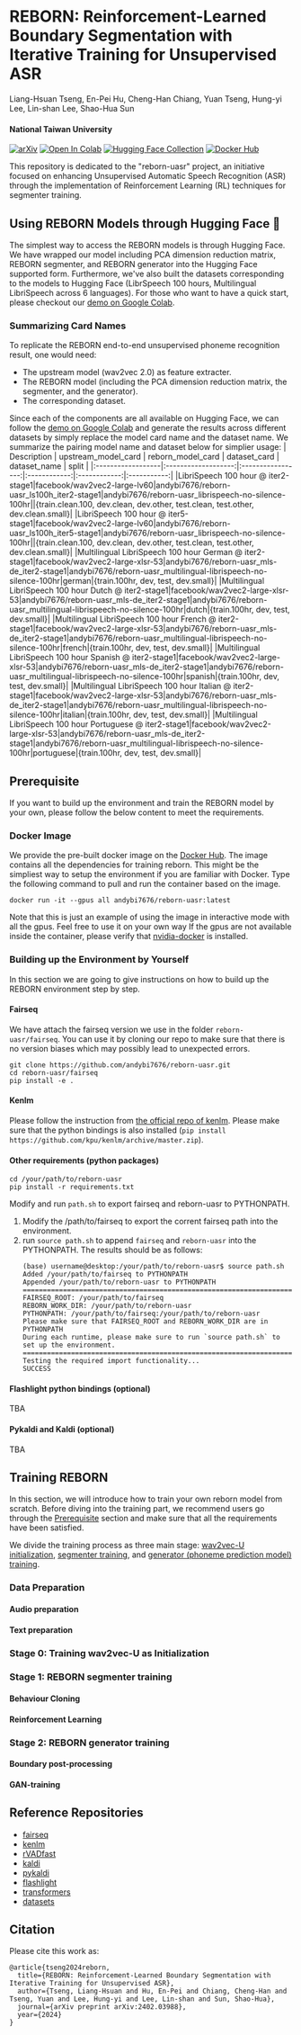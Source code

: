 # REBORN: Reinforcement-Learned Boundary Segmentation with Iterative Training for Unsupervised ASR 

Liang-Hsuan Tseng, En-Pei Hu, Cheng-Han Chiang, Yuan Tseng, Hung-yi Lee, Lin-shan Lee, Shao-Hua Sun
#### National Taiwan University
[![arXiv](https://img.shields.io/badge/arXiv-Paper-color.svg)](https://arxiv.org/abs/2402.03988) [![Open In Colab](https://colab.research.google.com/assets/colab-badge.svg)](https://colab.research.google.com/github/andybi7676/reborn-uasr/blob/main/hf/reborn_demo_colab.ipynb) [![Hugging Face Collection](https://img.shields.io/badge/%F0%9F%A4%97%20Hugging%20Face-Collections-orange)](https://huggingface.co/collections/andybi7676/reborn-uasr-65f05882cb1dd339b33c3742) [![Docker Hub](https://img.shields.io/badge/Docker%20Hub-Image-3385ff.svg)](https://hub.docker.com/r/andybi7676/reborn-uasr)

This repository is dedicated to the "reborn-uasr" project, an initiative focused on enhancing Unsupervised Automatic Speech Recognition (ASR) through the implementation of Reinforcement Learning (RL) techniques for segmenter training.

## Using REBORN Models through Hugging Face 🤗

The simplest way to access the REBORN models is through Hugging Face. We have wrapped our model including PCA dimension reduction matrix, REBORN segmenter, and REBORN generator into the Hugging Face supported form. Furthermore, we've also built the datasets corresponding to the models to Hugging Face (LibrSpeech 100 hours, Multilingual LibriSpeech across 6 languages). For those who want to have a quick start, please checkout our [demo on Google Colab](https://colab.research.google.com/github/andybi7676/reborn-uasr/blob/main/hf/reborn_demo_colab.ipynb). 

### Summarizing Card Names

To replicate the REBORN end-to-end unsupervised phoneme recognition result, one would need:
* The upstream model (wav2vec 2.0) as feature extracter.
* The REBORN model (including the PCA dimension reduction matrix, the segmenter, and the generator).
* The corresponding dataset.

Since each of the components are all available on Hugging Face, we can follow the [demo on Google Colab](https://colab.research.google.com/github/andybi7676/reborn-uasr/blob/main/hf/reborn_demo_colab.ipynb) and generate the results across different datasets by simply replace the model card name and the dataset name. We summarize the pairing model name and dataset below for simplier usage:
| Description       | upstream_model_card | reborn_model_card | dataset_card | dataset_name |    split    |
|:------------------|:-------------------:|:-----------------:|:------------:|:------------:|:-----------:|
|LibriSpeech 100 hour @ iter2-stage1|facebook/wav2vec2-large-lv60|andybi7676/reborn-uasr_ls100h_iter2-stage1|andybi7676/reborn-uasr_librispeech-no-silence-100hr||{train.clean.100, dev.clean, dev.other, test.clean, test.other, dev.clean.small}|
|LibriSpeech 100 hour @ iter5-stage1|facebook/wav2vec2-large-lv60|andybi7676/reborn-uasr_ls100h_iter5-stage1|andybi7676/reborn-uasr_librispeech-no-silence-100hr||{train.clean.100, dev.clean, dev.other, test.clean, test.other, dev.clean.small}|
|Multilingual LibriSpeech 100 hour German @ iter2-stage1|facebook/wav2vec2-large-xlsr-53|andybi7676/reborn-uasr_mls-de_iter2-stage1|andybi7676/reborn-uasr_multilingual-librispeech-no-silence-100hr|german|{train.100hr, dev, test, dev.small}|
|Multilingual LibriSpeech 100 hour Dutch @ iter2-stage1|facebook/wav2vec2-large-xlsr-53|andybi7676/reborn-uasr_mls-de_iter2-stage1|andybi7676/reborn-uasr_multilingual-librispeech-no-silence-100hr|dutch|{train.100hr, dev, test, dev.small}|
|Multilingual LibriSpeech 100 hour French @ iter2-stage1|facebook/wav2vec2-large-xlsr-53|andybi7676/reborn-uasr_mls-de_iter2-stage1|andybi7676/reborn-uasr_multilingual-librispeech-no-silence-100hr|french|{train.100hr, dev, test, dev.small}|
|Multilingual LibriSpeech 100 hour Spanish @ iter2-stage1|facebook/wav2vec2-large-xlsr-53|andybi7676/reborn-uasr_mls-de_iter2-stage1|andybi7676/reborn-uasr_multilingual-librispeech-no-silence-100hr|spanish|{train.100hr, dev, test, dev.small}|
|Multilingual LibriSpeech 100 hour Italian @ iter2-stage1|facebook/wav2vec2-large-xlsr-53|andybi7676/reborn-uasr_mls-de_iter2-stage1|andybi7676/reborn-uasr_multilingual-librispeech-no-silence-100hr|italian|{train.100hr, dev, test, dev.small}|
|Multilingual LibriSpeech 100 hour Portuguese @ iter2-stage1|facebook/wav2vec2-large-xlsr-53|andybi7676/reborn-uasr_mls-de_iter2-stage1|andybi7676/reborn-uasr_multilingual-librispeech-no-silence-100hr|portuguese|{train.100hr, dev, test, dev.small}|

## Prerequisite
If you want to build up the environment and train the REBORN model by your own, please follow the below content to meet the requirements. 

### Docker Image
We provide the pre-built docker image on the [Docker Hub](https://hub.docker.com/r/andybi7676/reborn-uasr). The image contains all the dependencies for training reborn. This might be the simpliest way to setup the environment if you are familiar with Docker. Type the following command to pull and run the container based on the image.

`docker run -it --gpus all andybi7676/reborn-uasr:latest`

Note that this is just an example of using the image in interactive mode with all the gpus. Feel free to use it on your own way If the gpus are not available inside the container, please verify that [nvidia-docker](https://docs.docker.com/config/containers/resource_constraints/#access-an-nvidia-gpu) is installed.

### Building up the Environment by Yourself
In this section we are going to give instructions on how to build up the REBORN environment step by step.
#### Fairseq
We have attach the fairseq version we use in the folder `reborn-uasr/fairseq`. You can use it by cloning our repo to make sure that there is no version biases which may possibly lead to unexpected errors. 
```shell
git clone https://github.com/andybi7676/reborn-uasr.git
cd reborn-uasr/fairseq
pip install -e .
```
#### Kenlm
Please follow the instruction from [the official repo of kenlm](https://github.com/kpu/kenlm). Please make sure that the python bindings is also installed (`pip install https://github.com/kpu/kenlm/archive/master.zip`).

#### Other requirements (python packages)
```shell
cd /your/path/to/reborn-uasr
pip install -r requirements.txt
```
Modify and run `path.sh` to export fairseq and reborn-uasr to PYTHONPATH. 
1. Modify the /path/to/fairseq to export the corrent fairseq path into the environment. 
2. run `source path.sh` to append `fairseq` and `reborn-uasr` into the PYTHONPATH. The results should be as follows:
   ```
   (base) username@desktop:/your/path/to/reborn-uasr$ source path.sh 
   Added /your/path/to/fairseq to PYTHONPATH
   Appended /your/path/to/reborn-uasr to PYTHONPATH
   =======================================================================================
   FAIRSEQ_ROOT: /your/path/to/fairseq
   REBORN_WORK_DIR: /your/path/to/reborn-uasr
   PYTHONPATH: /your/path/to/fairseq:/your/path/to/reborn-uasr
   Please make sure that FAIRSEQ_ROOT and REBORN_WORK_DIR are in PYTHONPATH
   During each runtime, please make sure to run `source path.sh` to set up the environment.
   =======================================================================================
   Testing the required import functionality...
   SUCCESS
   ```

#### Flashlight python bindings (optional)
TBA
#### Pykaldi and Kaldi (optional)
TBA

## Training REBORN

In this section, we will introduce how to train your own reborn model from scratch. Before diving into the training part, we recommend users go through the [Prerequisite](##prerequisite) section and make sure that all the requirements have been satisfied. 

We divide the training process as three main stage: [wav2vec-U initialization](###stage-0), [segmenter training](###stage-1), and [generator (phoneme prediction model) training](###stage-2). 

### Data Preparation
#### Audio preparation
#### Text preparation
### Stage 0: Training wav2vec-U as Initialization

### Stage 1: REBORN segmenter training
#### Behaviour Cloning
#### Reinforcement Learning

### Stage 2: REBORN generator training
#### Boundary post-processing
#### GAN-training

## Reference Repositories
* [fairseq](https://github.com/facebookresearch/fairseq)
* [kenlm](https://github.com/kpu/kenlm)
* [rVADfast](https://github.com/zhenghuatan/rVADfast)
* [kaldi](https://github.com/kaldi-asr/kaldi)
* [pykaldi](https://github.com/pykaldi/pykaldi)
* [flashlight](https://github.com/flashlight/flashlight)
* [transformers](https://github.com/huggingface/transformers)
* [datasets](https://github.com/huggingface/datasets)

## Citation
Please cite this work as:
```
@article{tseng2024reborn,
  title={REBORN: Reinforcement-Learned Boundary Segmentation with Iterative Training for Unsupervised ASR},
  author={Tseng, Liang-Hsuan and Hu, En-Pei and Chiang, Cheng-Han and Tseng, Yuan and Lee, Hung-yi and Lee, Lin-shan and Sun, Shao-Hua},
  journal={arXiv preprint arXiv:2402.03988},
  year={2024}
}
```

<!-- ## Setup and Use of Wav2Vec-U Models
### Installation and Configuration
1. **Install Fairseq**: Initially, use your current version of fairseq. If incompatibility issues arise, switch to the version specified in this repository.
2. **Environment Configuration**: Create an `env.yaml` file in the `$WORK_DIR/uasr-rl` directory. This file, which is ignored by git, can store custom variables for development purposes.
3. **Workspace Directory Configuration**: In your `$WORK_DIR/uasr-rl/env.yaml`, set the `WORK_DIR` variable as follows:
   ```
   WORK_DIR: /home/username/uasr-rl
   ```
4. **Model Loading Test**: Verify the model setup by running `load_w2vu_example.py`.
   ```
   cd $WORK_DIR/uasr-rl/rl/utils
   python load_w2vu_example.py
   ```

### Alternative UASR Model Loading Method
For a streamlined approach to loading the UASR model without Fairseq, use the script in `rl/transformer_behavior_cloning/load_w2vu_no_fairseq_example.py`.

## Dataset Setup
* **LibriSpeech ASR Corpus**: Available at [OpenSLR](https://www.openslr.org/12).
* **Data Preprocessing**: Follow the [wav2vec-U](https://github.com/facebookresearch/fairseq/blob/main/examples/wav2vec/unsupervised/README.md) guide for PCA preprocessed data.

## Reinforcement Learning Training
Detailed instructions for RL training of the CNN segmenter are provided in the [rl/cnn_segmenter/](rl/cnn_segmenter/) folder.

## Phoneme Segmentation F1 Evaluation
For an in-depth understanding of our phoneme segmentation F1 score evaluation methodology, please refer to the script located at [phoneseg_eval.py](s2p/scripts/phoneseg_eval.py). -->